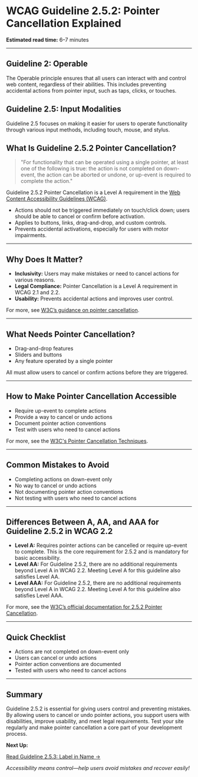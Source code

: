<!--
title: 2.5.2 - Pointer Cancellation
series: Making the Web Accessible for All
description: A practical guide to WCAG Guideline 2.5.2 (Pointer Cancellation)—what it means, why it matters, and how to ensure users can cancel pointer actions before they are completed.
keywords: wcag 2.5.2, pointer cancellation, accessibility, web standards, digital inclusion
image: WCAG-Series-2-5-2.png
imageAlt: Blue text on yellow background saying, "Web Content Accessibiilty Guiedlines (WCAG) 2.5.2 Explained, Pointer Cancellation"
status: published
date: 2025-07-03
excerpt: This guideline ensures users can cancel pointer actions before they are completed, preventing accidental interactions.
-->

# **WCAG Guideline 2.5.2: Pointer Cancellation Explained**

**Estimated read time:** 6–7 minutes

---

## **Guideline 2: Operable**

The Operable principle ensures that all users can interact with and control web content, regardless of their abilities. This includes preventing accidental actions from pointer input, such as taps, clicks, or touches.

## **Guideline 2.5: Input Modalities**

Guideline 2.5 focuses on making it easier for users to operate functionality through various input methods, including touch, mouse, and stylus.

## **What Is Guideline 2.5.2 Pointer Cancellation?**

<!-- [Illustration: User cancelling a drag-and-drop action with a pointer] -->

> "For functionality that can be operated using a single pointer, at least one of the following is true: the action is not completed on down-event, the action can be aborted or undone, or up-event is required to complete the action."

Guideline 2.5.2 Pointer Cancellation is a Level A requirement in the [Web Content Accessibility Guidelines (WCAG)](https://www.w3.org/WAI/WCAG22/quickref/#pointer-cancellation).

- Actions should not be triggered immediately on touch/click down; users should be able to cancel or confirm before activation.
- Applies to buttons, links, drag-and-drop, and custom controls.
- Prevents accidental activations, especially for users with motor impairments.

---

## **Why Does It Matter?**

<!-- [Infographic: User cancelling an action, pointer icon, and accessibility symbol] -->

- **Inclusivity:** Users may make mistakes or need to cancel actions for various reasons.
- **Legal Compliance:** Pointer Cancellation is a Level A requirement in WCAG 2.1 and 2.2.
- **Usability:** Prevents accidental actions and improves user control.

For more, see [W3C’s guidance on pointer cancellation](https://www.w3.org/WAI/WCAG22/Understanding/pointer-cancellation.html).

---

## **What Needs Pointer Cancellation?**

<!-- [Grid: Drag-and-drop, sliders, buttons, all with cancel icons] -->

- Drag-and-drop features
- Sliders and buttons
- Any feature operated by a single pointer

All must allow users to cancel or confirm actions before they are triggered.

---

## **How to Make Pointer Cancellation Accessible**

<!-- [Side-by-side code snippets: Cancel action, undo action]
[Example: Settings panel for pointer actions] -->

- Require up-event to complete actions
- Provide a way to cancel or undo actions
- Document pointer action conventions
- Test with users who need to cancel actions

For more, see the [W3C's Pointer Cancellation Techniques](https://www.w3.org/WAI/WCAG22/Techniques/general/G218).

---

## **Common Mistakes to Avoid**

<!-- [Do/Don't graphic: Left side with cancel option, right side with no cancel option] -->

- Completing actions on down-event only
- No way to cancel or undo actions
- Not documenting pointer action conventions
- Not testing with users who need to cancel actions

---

## **Differences Between A, AA, and AAA for Guideline 2.5.2 in WCAG 2.2**

<!-- [Infographic: Three columns labeled A, AA, AAA with example requirements for each] -->

- **Level A:** Requires pointer actions can be cancelled or require up-event to complete. This is the core requirement for 2.5.2 and is mandatory for basic accessibility.
- **Level AA:** For Guideline 2.5.2, there are no additional requirements beyond Level A in WCAG 2.2. Meeting Level A for this guideline also satisfies Level AA.
- **Level AAA:** For Guideline 2.5.2, there are no additional requirements beyond Level A in WCAG 2.2. Meeting Level A for this guideline also satisfies Level AAA.

For more, see the [W3C’s official documentation for 2.5.2 Pointer Cancellation](https://www.w3.org/WAI/WCAG22/Understanding/pointer-cancellation.html).

---

## **Quick Checklist**

<!-- [Checklist graphic: Icons for each item (cancel, pointer, undo, etc.)] -->

- Actions are not completed on down-event only
- Users can cancel or undo actions
- Pointer action conventions are documented
- Tested with users who need to cancel actions

---

## **Summary**

<!-- [Illustration: User cancelling a pointer action in a web app] -->

Guideline 2.5.2 is essential for giving users control and preventing mistakes. By allowing users to cancel or undo pointer actions, you support users with disabilities, improve usability, and meet legal requirements. Test your site regularly and make pointer cancellation a core part of your development process.

**Next Up:**

[Read Guideline 2.5.3: Label in Name →](WCAG-Guideline-2-5-3-Label-in-Name-Explained)

*Accessibility means control—help users avoid mistakes and recover easily!*
